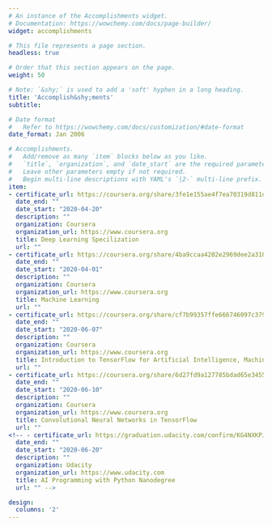 ```yaml
---
# An instance of the Accomplishments widget.
# Documentation: https://wowchemy.com/docs/page-builder/
widget: accomplishments

# This file represents a page section.
headless: true

# Order that this section appears on the page.
weight: 50

# Note: `&shy;` is used to add a 'soft' hyphen in a long heading.
title: 'Accomplish&shy;ments'
subtitle:

# Date format
#   Refer to https://wowchemy.com/docs/customization/#date-format
date_format: Jan 2006

# Accomplishments.
#   Add/remove as many `item` blocks below as you like.
#   `title`, `organization`, and `date_start` are the required parameters.
#   Leave other parameters empty if not required.
#   Begin multi-line descriptions with YAML's `|2-` multi-line prefix.
item:
- certificate_url: https://coursera.org/share/3fe1e155ae4f7ea70319d811d840aacf
  date_end: ""
  date_start: "2020-04-20"
  description: ""
  organization: Coursera
  organization_url: https://www.coursera.org
  title: Deep Learning Specilization
  url: ""
- certificate_url: https://coursera.org/share/4ba9ccaa4202e2969dee2a310cd9d488
  date_end: ""
  date_start: "2020-04-01"
  description: ""
  organization: Coursera
  organization_url: https://www.coursera.org
  title: Machine Learning
  url: ""
- certificate_url: https://coursera.org/share/cf7b99357ffe666746097c37913a04f6
  date_end: ""
  date_start: "2020-06-07"
  description: ""
  organization: Coursera
  organization_url: https://www.coursera.org
  title: Introduction to TensorFlow for Artificial Intelligence, Machine Learning, and Deep Learning
  url: ""
- certificate_url: https://coursera.org/share/6d27fd9a127785bdad65e34557704908
  date_end: ""
  date_start: "2020-06-10"
  description: ""
  organization: Coursera
  organization_url: https://www.coursera.org
  title: Convolutional Neural Networks in TensorFlow
  url: ""
<!-- - certificate_url: https://graduation.udacity.com/confirm/KG4NXKPJ
  date_end: ""
  date_start: "2020-06-20"
  description: ""
  organization: Udacity
  organization_url: https://www.udacity.com
  title: AI Programming with Python Nanodegree
  url: "" -->

design:
  columns: '2' 
---
```

